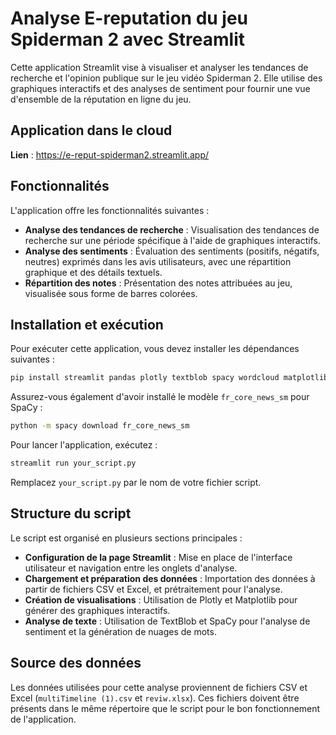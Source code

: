 # Analyse E-reputation du jeu Spiderman 2 avec Streamlit

Cette application Streamlit vise à visualiser et analyser les tendances de recherche et l'opinion publique sur le jeu vidéo Spiderman 2. Elle utilise des graphiques interactifs et des analyses de sentiment pour fournir une vue d'ensemble de la réputation en ligne du jeu.

## Application dans le cloud

**Lien** : https://e-reput-spiderman2.streamlit.app/

## Fonctionnalités

L'application offre les fonctionnalités suivantes :

- **Analyse des tendances de recherche** : Visualisation des tendances de recherche sur une période spécifique à l'aide de graphiques interactifs.
- **Analyse des sentiments** : Évaluation des sentiments (positifs, négatifs, neutres) exprimés dans les avis utilisateurs, avec une répartition graphique et des détails textuels.
- **Répartition des notes** : Présentation des notes attribuées au jeu, visualisée sous forme de barres colorées.

## Installation et exécution

Pour exécuter cette application, vous devez installer les dépendances suivantes :

```bash
pip install streamlit pandas plotly textblob spacy wordcloud matplotlib
```

Assurez-vous également d'avoir installé le modèle `fr_core_news_sm` pour SpaCy :

```bash
python -m spacy download fr_core_news_sm
```

Pour lancer l'application, exécutez :

```bash
streamlit run your_script.py
```

Remplacez `your_script.py` par le nom de votre fichier script.

## Structure du script

Le script est organisé en plusieurs sections principales :

- **Configuration de la page Streamlit** : Mise en place de l'interface utilisateur et navigation entre les onglets d'analyse.
- **Chargement et préparation des données** : Importation des données à partir de fichiers CSV et Excel, et prétraitement pour l'analyse.
- **Création de visualisations** : Utilisation de Plotly et Matplotlib pour générer des graphiques interactifs.
- **Analyse de texte** : Utilisation de TextBlob et SpaCy pour l'analyse de sentiment et la génération de nuages de mots.

## Source des données

Les données utilisées pour cette analyse proviennent de fichiers CSV et Excel (`multiTimeline (1).csv` et `reviw.xlsx`). Ces fichiers doivent être présents dans le même répertoire que le script pour le bon fonctionnement de l'application.

